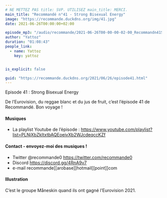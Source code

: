 ```yaml
---
# NE METTEZ PAS title: SVP. UTILISEZ main_title: MERCI.
main_title: "Recommandé n°41 - Strong Bisexual Energy"
image: "https://recommande.duckdns.org/img/41.jpg"
date: 2021-06-26T00:00:00+02:00

episode_mp3: "/audio/recommande/2021-06-26T00-00-00-02-00_Recommandn41StrongBisexualEnergy.mp3"
author: "Yattoz"
duration: "01:08:43"
people_link: 
  - name: Yattoz
    key: yattoz


is_explicit: false

guid: "https://recommande.duckdns.org/2021/06/26/episode41.html"
---
```


<PodcastHeader/>

<!-- ECRIRE LA DESCRIPTION DE L'EPISODE SOUS CETTE LIGNE -->


 Episode 41 : Strong Bisexual Energy 

<p>De l’Eurovision, du reggae blanc et du jus de fruit, c’est l’épisode 41 de Recommandé. Bon voyage !</p>

<h4>Musiques</h4>

<ul>
  <li>La playlist Youtube de l’épisode : <a href="https://www.youtube.com/playlist?list=PLNjXbZkItxtbAQEoeivXb2WJcdeqccKZf" rel="nofollow">https://www.youtube.com/playlist?list=PLNjXbZkItxtbAQEoeivXb2WJcdeqccKZf</a></li>
</ul>

<h4>Contact - envoyez-moi des musiques !</h4>

<ul>
  <li>Twitter @recommande0 <a href="https://twitter.com/recommande0" rel="nofollow">https://twitter.com/recommande0</a></li>
  <li>Discord <a href="https://discord.gg/4RnA9v7" rel="nofollow">https://discord.gg/4RnA9v7</a></li>
  <li>e-mail recommande[[arobase]]hotmail[[point]]com</li>
</ul>

<h4>Illustration</h4>

<p>C’est le groupe Måneskin quand ils ont gagné l’Eurovision 2021.</p>


